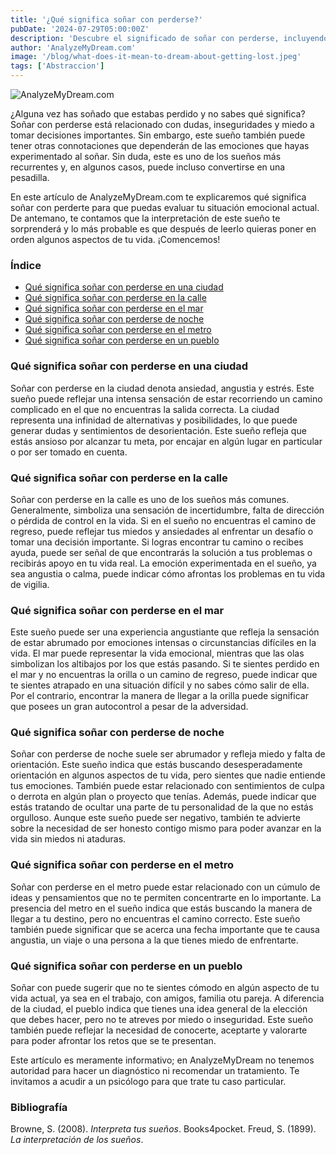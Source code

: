 ```yaml
---
title: '¿Qué significa soñar con perderse?'
pubDate: '2024-07-29T05:00:00Z'
description: 'Descubre el significado de soñar con perderse, incluyendo interpretaciones de perderse en una ciudad, en la calle, en el mar, de noche y más.'
author: 'AnalyzeMyDream.com'
image: '/blog/what-does-it-mean-to-dream-about-getting-lost.jpeg'
tags: ['Abstraccion']
---
```


![AnalyzeMyDream.com](/blog/what-does-it-mean-to-dream-about-getting-lost.jpeg)

¿Alguna vez has soñado que estabas perdido y no sabes qué significa? Soñar con perderse está relacionado con dudas, inseguridades y miedo a tomar decisiones importantes. Sin embargo, este sueño también puede tener otras connotaciones que dependerán de las emociones que hayas experimentado al soñar. Sin duda, este es uno de los sueños más recurrentes y, en algunos casos, puede incluso convertirse en una pesadilla.

En este artículo de AnalyzeMyDream.com te explicaremos qué significa soñar con perderte para que puedas evaluar tu situación emocional actual. De antemano, te contamos que la interpretación de este sueño te sorprenderá y lo más probable es que después de leerlo quieras poner en orden algunos aspectos de tu vida. ¡Comencemos!

### Índice

- [Qué significa soñar con perderse en una ciudad](#que-significa-sonar-con-perderse-en-una-ciudad)
- [Qué significa soñar con perderse en la calle](#que-significa-sonar-con-perderse-en-la-calle)
- [Qué significa soñar con perderse en el mar](#que-significa-sonar-con-perderse-en-el-mar)
- [Qué significa soñar con perderse de noche](#que-significa-sonar-con-perderse-de-noche)
- [Qué significa soñar con perderse en el metro](#que-significa-sonar-con-perderse-en-el-metro)
- [Qué significa soñar con perderse en un pueblo](#que-significa-soñar-con-perderse-en-un-pueblo)

### Qué significa soñar con perderse en una ciudad

Soñar con perderse en la ciudad denota ansiedad, angustia y estrés. Este sueño puede reflejar una intensa sensación de estar recorriendo un camino complicado en el que no encuentras la salida correcta. La ciudad representa una infinidad de alternativas y posibilidades, lo que puede generar dudas y sentimientos de desorientación. Este sueño refleja que estás ansioso por alcanzar tu meta, por encajar en algún lugar en particular o por ser tomado en cuenta.

### Qué significa soñar con perderse en la calle

Soñar con perderse en la calle es uno de los sueños más comunes. Generalmente, simboliza una sensación de incertidumbre, falta de dirección o pérdida de control en la vida. Si en el sueño no encuentras el camino de regreso, puede reflejar tus miedos y ansiedades al enfrentar un desafío o tomar una decisión importante. Si logras encontrar tu camino o recibes ayuda, puede ser señal de que encontrarás la solución a tus problemas o recibirás apoyo en tu vida real. La emoción experimentada en el sueño, ya sea angustia o calma, puede indicar cómo afrontas los problemas en tu vida de vigilia.

### Qué significa soñar con perderse en el mar

Este sueño puede ser una experiencia angustiante que refleja la sensación de estar abrumado por emociones intensas o circunstancias difíciles en la vida. El mar puede representar la vida emocional, mientras que las olas simbolizan los altibajos por los que estás pasando. Si te sientes perdido en el mar y no encuentras la orilla o un camino de regreso, puede indicar que te sientes atrapado en una situación difícil y no sabes cómo salir de ella. Por el contrario, encontrar la manera de llegar a la orilla puede significar que posees un gran autocontrol a pesar de la adversidad.

### Qué significa soñar con perderse de noche

Soñar con perderse de noche suele ser abrumador y refleja miedo y falta de orientación. Este sueño indica que estás buscando desesperadamente orientación en algunos aspectos de tu vida, pero sientes que nadie entiende tus emociones. También puede estar relacionado con sentimientos de culpa o derrota en algún plan o proyecto que tenías. Además, puede indicar que estás tratando de ocultar una parte de tu personalidad de la que no estás orgulloso. Aunque este sueño puede ser negativo, también te advierte sobre la necesidad de ser honesto contigo mismo para poder avanzar en la vida sin miedos ni ataduras.

### Qué significa soñar con perderse en el metro

Soñar con perderse en el metro puede estar relacionado con un cúmulo de ideas y pensamientos que no te permiten concentrarte en lo importante. La presencia del metro en el sueño indica que estás buscando la manera de llegar a tu destino, pero no encuentras el camino correcto. Este sueño también puede significar que se acerca una fecha importante que te causa angustia, un viaje o una persona a la que tienes miedo de enfrentarte.

### Qué significa soñar con perderse en un pueblo

Soñar con  puede sugerir que no te sientes cómodo en algún aspecto de tu vida actual, ya sea en el trabajo, con amigos, familia otu pareja. A diferencia de la ciudad, el pueblo indica que tienes una idea general de la elección que debes hacer, pero no te atreves por miedo o inseguridad. Este sueño también puede reflejar la necesidad de conocerte, aceptarte y valorarte para poder afrontar los retos que se te presentan.

Este artículo es meramente informativo; en AnalyzeMyDream no tenemos autoridad para hacer un diagnóstico ni recomendar un tratamiento. Te invitamos a acudir a un psicólogo para que trate tu caso particular.

### Bibliografía

Browne, S. (2008). *Interpreta tus sueños*. Books4pocket. 
Freud, S. (1899). *La interpretación de los sueños*.